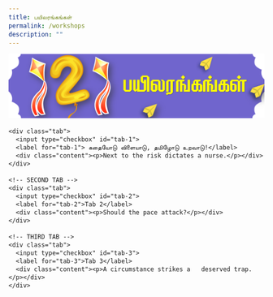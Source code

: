 ```yaml
---
title: பயிலரங்கங்கள்
permalink: /workshops
description: ""
---
```

![](/images/Picture5s.png)



  <style>
		   .tab, .tab * {
      font-family: arial, sans-serif;
      box-sizing: border-box;
    }
    .tab { max-width: 600px; }
    
   
    .tab input { display: none; }
    
  
    .tab label {
   
      position: relative; 
      display: block;
      width: 100%;
      margin-top: 10px;
      padding: 10px;
     
   
      font-weight: 700;
      color: #fff;
      background: #2d5faf;
      cursor: pointer;
    }
    

    .tab .content {
      background: #ccdef9;
      overflow: hidden;
      transition: max-height 0.3s;
      max-height: 0;
    }
    .tab .content p { padding: 10px; }
    
  
    .tab input:checked ~ .content { max-height: 100vh; }
    
  
    .tab label::after {
   
      display: block;  
      content: "\25b6";

      position: absolute;
      right: 10px; top: 10px;

      transition: all 0.4s;
    }
     
   
    .tab input:checked ~ label::after { transform: rotate(90deg); }
	</style>



    <div class="tab">
      <input type="checkbox" id="tab-1">
      <label for="tab-1"> கதையோடு விளையாடு, தமிழோடு உறவாடு!</label>
      <div class="content"><p>Next to the risk dictates a nurse.</p></div>
    </div>
    
    <!-- SECOND TAB -->
    <div class="tab">
      <input type="checkbox" id="tab-2">
      <label for="tab-2">Tab 2</label>
      <div class="content"><p>Should the pace attack?</p></div>
    </div>
    
    <!-- THIRD TAB -->
    <div class="tab">
      <input type="checkbox" id="tab-3">
      <label for="tab-3">Tab 3</label>
      <div class="content"><p>A circumstance strikes a   deserved trap.</p></div>
    </div>
    





















